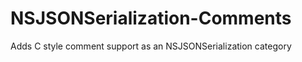 NSJSONSerialization-Comments
============================

Adds C style comment support as an NSJSONSerialization category
